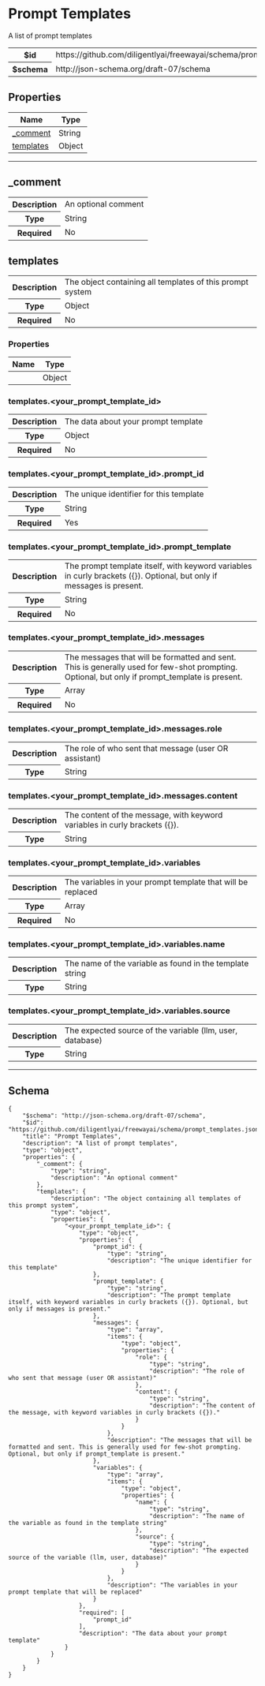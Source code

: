 

# Prompt Templates

<p>A list of prompt templates</p>

<table>
<tbody>
<tr><th>$id</th><td>https://github.com/diligentlyai/freewayai/schema/prompt_templates.json</td></tr>
<tr><th>$schema</th><td>http://json-schema.org/draft-07/schema</td></tr>
</tbody>
</table>

## Properties

<table class="jssd-properties-table"><thead><tr><th colspan="2">Name</th><th>Type</th></tr></thead><tbody><tr><td colspan="2"><a href="#_comment">_comment</a></td><td>String</td></tr><tr><td colspan="2"><a href="#templates">templates</a></td><td>Object</td></tr></tbody></table>



<hr />


## _comment


<table class="jssd-property-table">
  <tbody>
    <tr>
      <th>Description</th>
      <td colspan="2">An optional comment</td>
    </tr>
    <tr><th>Type</th><td colspan="2">String</td></tr>
    <tr>
      <th>Required</th>
      <td colspan="2">No</td>
    </tr>
    
  </tbody>
</table>




## templates


<table class="jssd-property-table">
  <tbody>
    <tr>
      <th>Description</th>
      <td colspan="2">The object containing all templates of this prompt system</td>
    </tr>
    <tr><th>Type</th><td colspan="2">Object</td></tr>
    <tr>
      <th>Required</th>
      <td colspan="2">No</td>
    </tr>
    
  </tbody>
</table>

### Properties
  <table class="jssd-properties-table"><thead><tr><th colspan="2">Name</th><th>Type</th></tr></thead><tbody><tr><td colspan="2"><a href="#templates<your_prompt_template_id>"><your_prompt_template_id></a></td><td>Object</td></tr></tbody></table>


### templates.&lt;your_prompt_template_id&gt;


<table class="jssd-property-table">
  <tbody>
    <tr>
      <th>Description</th>
      <td colspan="2">The data about your prompt template</td>
    </tr>
    <tr><th>Type</th><td colspan="2">Object</td></tr>
    <tr>
      <th>Required</th>
      <td colspan="2">No</td>
    </tr>
    
  </tbody>
</table>



### templates.&lt;your_prompt_template_id&gt;.prompt_id


<table class="jssd-property-table">
  <tbody>
    <tr>
      <th>Description</th>
      <td colspan="2">The unique identifier for this template</td>
    </tr>
    <tr><th>Type</th><td colspan="2">String</td></tr>
    <tr>
      <th>Required</th>
      <td colspan="2">Yes</td>
    </tr>
    
  </tbody>
</table>




### templates.&lt;your_prompt_template_id&gt;.prompt_template


<table class="jssd-property-table">
  <tbody>
    <tr>
      <th>Description</th>
      <td colspan="2">The prompt template itself, with keyword variables in curly brackets ({}). Optional, but only if messages is present.</td>
    </tr>
    <tr><th>Type</th><td colspan="2">String</td></tr>
    <tr>
      <th>Required</th>
      <td colspan="2">No</td>
    </tr>
    
  </tbody>
</table>




### templates.&lt;your_prompt_template_id&gt;.messages


<table class="jssd-property-table">
  <tbody>
    <tr>
      <th>Description</th>
      <td colspan="2">The messages that will be formatted and sent. This is generally used for few-shot prompting. Optional, but only if prompt_template is present.</td>
    </tr>
    <tr><th>Type</th><td colspan="2">Array</td></tr>
    <tr>
      <th>Required</th>
      <td colspan="2">No</td>
    </tr>
    
  </tbody>
</table>



### templates.&lt;your_prompt_template_id&gt;.messages.role


<table class="jssd-property-table">
  <tbody>
    <tr>
      <th>Description</th>
      <td colspan="2">The role of who sent that message (user OR assistant)</td>
    </tr>
    <tr><th>Type</th><td colspan="2">String</td></tr>
    
  </tbody>
</table>




### templates.&lt;your_prompt_template_id&gt;.messages.content


<table class="jssd-property-table">
  <tbody>
    <tr>
      <th>Description</th>
      <td colspan="2">The content of the message, with keyword variables in curly brackets ({}).</td>
    </tr>
    <tr><th>Type</th><td colspan="2">String</td></tr>
    
  </tbody>
</table>





### templates.&lt;your_prompt_template_id&gt;.variables


<table class="jssd-property-table">
  <tbody>
    <tr>
      <th>Description</th>
      <td colspan="2">The variables in your prompt template that will be replaced</td>
    </tr>
    <tr><th>Type</th><td colspan="2">Array</td></tr>
    <tr>
      <th>Required</th>
      <td colspan="2">No</td>
    </tr>
    
  </tbody>
</table>



### templates.&lt;your_prompt_template_id&gt;.variables.name


<table class="jssd-property-table">
  <tbody>
    <tr>
      <th>Description</th>
      <td colspan="2">The name of the variable as found in the template string</td>
    </tr>
    <tr><th>Type</th><td colspan="2">String</td></tr>
    
  </tbody>
</table>




### templates.&lt;your_prompt_template_id&gt;.variables.source


<table class="jssd-property-table">
  <tbody>
    <tr>
      <th>Description</th>
      <td colspan="2">The expected source of the variable (llm, user, database)</td>
    </tr>
    <tr><th>Type</th><td colspan="2">String</td></tr>
    
  </tbody>
</table>












<hr />

## Schema
```
{
    "$schema": "http://json-schema.org/draft-07/schema",
    "$id": "https://github.com/diligentlyai/freewayai/schema/prompt_templates.json",
    "title": "Prompt Templates",
    "description": "A list of prompt templates",
    "type": "object",
    "properties": {
        "_comment": {
            "type": "string",
            "description": "An optional comment"
        },
        "templates": {
            "description": "The object containing all templates of this prompt system",
            "type": "object",
            "properties": {
                "<your_prompt_template_id>": {
                    "type": "object",
                    "properties": {
                        "prompt_id": {
                            "type": "string",
                            "description": "The unique identifier for this template"
                        },
                        "prompt_template": {
                            "type": "string",
                            "description": "The prompt template itself, with keyword variables in curly brackets ({}). Optional, but only if messages is present."
                        },
                        "messages": {
                            "type": "array",
                            "items": {
                                "type": "object",
                                "properties": {
                                    "role": {
                                        "type": "string",
                                        "description": "The role of who sent that message (user OR assistant)"
                                    },
                                    "content": {
                                        "type": "string",
                                        "description": "The content of the message, with keyword variables in curly brackets ({})."
                                    }
                                }
                            },
                            "description": "The messages that will be formatted and sent. This is generally used for few-shot prompting. Optional, but only if prompt_template is present."
                        },
                        "variables": {
                            "type": "array",
                            "items": {
                                "type": "object",
                                "properties": {
                                    "name": {
                                        "type": "string",
                                        "description": "The name of the variable as found in the template string"
                                    },
                                    "source": {
                                        "type": "string",
                                        "description": "The expected source of the variable (llm, user, database)"
                                    }
                                }
                            },
                            "description": "The variables in your prompt template that will be replaced"
                        }
                    },
                    "required": [
                        "prompt_id"
                    ],
                    "description": "The data about your prompt template"
                }
            }
        }
    }
}
```


